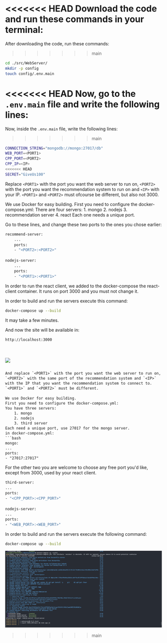 <<<<<<< HEAD
Download the code and run these commands in your terminal:
=======
After downloading the code, run these commands:
>>>>>>> main
```bash
cd ./src/WebServer/
mkdir -p config
touch config/.env.main
```
<<<<<<< HEAD
Now, go to the `.env.main` file and write the following lines:
=======
Now, inside the `.env.main` file, write the following lines:
>>>>>>> main
 ```bash
CONNECTION_STRING="mongodb://mongo:27017/db"
WEB_PORT=<PORT1>
CPP_PORT=<PORT2>
CPP_IP=<IP>
<<<<<<< HEAD
SECRET="GiveUs100"
```
Replace `<PORT1>` with the port you want the web server to run on, `<PORT2>` with the port you want the recommendation system to run on and `<IP>` with your IP. `<PORT1>` and `<PORT2>` must ofcourse be different, but also not 3000.

We use Docker for easy building.
First you need to configure the docker-compose.yml:
There are four servers:
    1. mongo
    2. nodejs
    3. recommendation server
    4. react
Each one needs a unique port.

Go to these lines, and change these two ports to the ones you chose earlier:
```bash
recommend-server:
    ...
    ports:
    - "<PORT2>:<PORT2>"

nodejs-server:
    ...
    ports:
    - "<PORT1>:<PORT1>"
```

In order to run the react client, we added to the docker-compose the react-client container. It runs on port 3000 and you must not change it.

In order to build and run the servers execute this command:
```bash
docker-compose up --build
```
It may take a few minutes.

And now the site will be available in:
```bash
http://localhost:3000
```

![](ExampleImages/DockerCompose.png)
=======
```
And replace `<PORT1>` with the port you want the web server to run on, `<PORT2>` with the same port of the recommendation system and `<IP>` with the IP that you want the recommendation system to connect to. `<PORT1>` and `<PORT2>` must be different.

We use Docker for easy building.
First you need to configure the docker-compose.yml:
You have three servers:
    1. mongo
    2. nodejs
    3. third server
Each need a unique port, use 27017 for the mongo server.
in docker-compose.yml:
```bash
mongo:
...
ports:
- "27017:27017"
```

For the other two you are welcome to choose any free port you'd like, except from 3000, used by your react client.
```bash
third-server:
...
ports:
- "<CPP_PORT>:<CPP_PORT>"

nodejs-server:
...
ports:
- "<WEB_PORT>:<WEB_PORT>"
```

In order to build and run the servers execute the following command:
```bash
docker-compose up --build
```

![](../../PreviewImages/Web/DockerCompose.png)
>>>>>>> main
